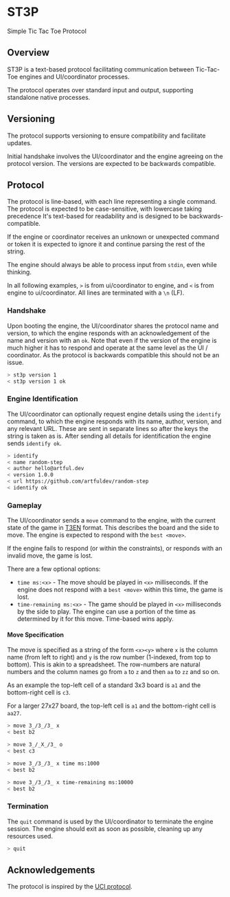 # ST3P

Simple Tic Tac Toe Protocol

## Overview

ST3P is a text-based protocol facilitating communication between Tic-Tac-Toe
engines and UI/coordinator processes.

The protocol operates over standard input and output, supporting standalone
native processes.

## Versioning

The protocol supports versioning to ensure compatibility and facilitate updates.

Initial handshake involves the UI/coordinator and the engine agreeing on the
protocol version. The versions are expected to be backwards compatible.

## Protocol

The protocol is line-based, with each line representing a single command. The
protocol is expected to be case-sensitive, with lowercase taking precedence
It's text-based for readability and is designed to be backwards-compatible.

If the engine or coordinator receives an unknown or unexpected command or token
it is expected to ignore it and continue parsing the rest of the string.

The engine should always be able to process input from `stdin`, even while
thinking.

In all following examples, `>` is from ui/coordinator to engine, and `<` is
from engine to ui/coordinator. All lines are terminated with a `\n` (LF).

### Handshake

Upon booting the engine, the UI/coordinator shares the protocol name and
version, to which the engine responds with an acknowledgement of the name and
version with an `ok`. Note that even if the version of the engine is much higher
it has to respond and operate at the same level as the UI / coordinator. As the
protocol is backwards compatible this should not be an issue.

```sh
> st3p version 1
< st3p version 1 ok
```

### Engine Identification

The UI/coordinator can optionally request engine details using the `identify`
command, to which the engine responds with its name, author, version, and any
relevant URL. These are sent in separate lines so after the keys the string is
taken as is. After sending all details for identification the engine sends
`identify ok`.

```sh
> identify
< name random-step
< author hello@artful.dev
< version 1.0.0
< url https://github.com/artfuldev/random-step
< identify ok
```

### Gameplay

The UI/coordinator sends a `move` command to the engine, with the current state
of the game in [T3EN](./t3en.md) format. This describes the board and the side
to move. The engine is expected to respond with the `best <move>`.

If the engine fails to respond (or within the constraints), or responds with an
invalid move, the game is lost.

There are a few optional options:

* `time ms:<x>` - The move should be played in `<x>` milliseconds. If the engine
does not respond with a `best <move>` within this time, the game is lost.
* `time-remaining ms:<x>` - The game should be played in `<x>` milliseconds by
the side to play. The engine can use a portion of the time as determined by it
for this move. Time-based wins apply.

#### Move Specification

The move is specified as a string of the form `<x><y>` where `x` is the column
name (from left to right) and `y` is the row number (1-indexed, from top to
bottom). This is akin to a spreadsheet. The row-numbers are natural numbers and
the column names go from `a` to `z` and then `aa` to `zz` and so on.

As an example the top-left cell of a standard 3x3 board is `a1` and the bottom-right cell is `c3`.

For a larger 27x27 board, the top-left cell is `a1` and the bottom-right cell is `aa27`.

```sh
> move 3_/3_/3_ x
< best b2
```

```sh
> move 3_/_X_/3_ o
< best c3
```

```sh
> move 3_/3_/3_ x time ms:1000
< best b2
```

```sh
> move 3_/3_/3_ x time-remaining ms:10000
< best b2
```

### Termination

The `quit` command is used by the UI/coordinator to terminate the engine
session. The engine should exit as soon as possible, cleaning up any resources
used.

```sh
> quit
```

## Acknowledgements

The protocol is inspired by the [UCI protocol](https://en.wikipedia.org/wiki/Universal_Chess_Interface).
